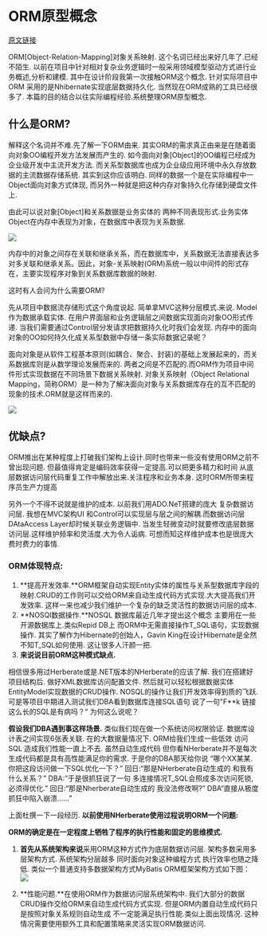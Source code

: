 # ORM原型概念

[原文链接](https://www.cnblogs.com/yourshj/p/5197691.html)

ORM[Object-Relation-Mapping]对象关系映射. 这个名词已经出来好几年了.已经不陌生.  以前在项目中针对相对复杂业务逻辑时一般采用领域模型驱动方式进行业务概述,分析和建模. 其中在设计阶段我第一次接触ORM这个概念.  针对实际项目中ORM 采用的是Nhibernate实现底层数据持久化.  当然现在ORM成熟的工具已经很多了. 本篇的目的结合以往实际编程经验.系统整理ORM原型概念.

## 什么是ORM?

解释这个名词并不难.先了解一下ORM由来. 其实ORM的需求真正由来是在随着面向对象OO编程开发方法发展而产生的. 如今面向对象[Object]的OO编程已经成为企业级开发中主流开发方法. 而关系型数据库也成为企业级应用环境中永久存放数据的主流数据存储系统. 其实到这你应该明白. 同样的数据一个是在实际编程中一Object面向对象方式体现, 而另外一种就是把这种内存对象持久化存储到硬盘文件上.

由此可以说对象[Object]和关系数据是业务实体的 两种不同表现形式.业务实体Object在内存中表现为对象，在数据库中表现为关系数据.

![](https://images.cnblogs.com/cnblogs_com/chenkai/201101/201101061805032540.png) 

内存中的对象之间存在关联和继承关系，而在数据库中，关系数据无法直接表达多对多关联和继承关系。因此，对象-关系映射(ORM)系统一般以中间件的形式存在，主要实现程序对象到关系数据库数据的映射.

这时有人会问为什么需要ORM?

先从项目中数据流存储形式这个角度说起. 简单拿MVC这种分层模式.来说. Model作为数据承载实体. 在用户界面层和业务逻辑层之间数据实现面向对象OO形式传递. 当我们需要通过Control层分发请求把数据持久化时我们会发现.  内存中的面向对象的OO如何持久化成关系型数据中存储一条实际数据记录呢？

面向对象是从软件工程基本原则(如耦合、聚合、封装)的基础上发展起来的，而关系数据库则是从数学理论发展而来的.  两者之间是不匹配的.而ORM作为项目中间件形式实现数据在不同场景下数据关系映射. 对象关系映射（Object Relational Mapping，简称ORM）是一种为了解决面向对象与关系数据库存在的互不匹配的现象的技术.ORM就是这样而来的.

![](https://images.cnblogs.com/cnblogs_com/chenkai/201101/201101061805034459.png)

## 优缺点?

ORM推出在某种程度上打破我们架构上设计.同时也带来一些没有使用ORM之前不曾出现问题.  但最值得肯定是编码效率获得一定提高.可以把更多精力和时间 从底层数据访问层代码重复工作中解放出来.关注程序和业务本身. 这时ORM所带来程序员生产力提高

另外一个不得不说就是维护的成本. 以前我们用ADO.NeT搭建的庞大 复杂数据访问层. 我想在MVC架构UI 和Control可以实现层与层之间的解耦.而数据访问层DAtaAccess Layer却时候关联业务逻辑中. 当发生轻微变动时就要修改底层数据访问层.这样维护频率和灵活度.大为令人诟病. 可想而知这样维护成本也是很庞大费时费力的事情.

### ORM体现特点:

1. **提高开发效率.**ORM框架自动实现Entity实体的属性与关系型数据库字段的映射.CRUD的工作则可以交给ORM来自动生成代码方式实现.大大提高我们开发效率. 这样一来也减少我们维护一个复杂的缺乏灵活性的数据访问层的成本.
2. **NOSQl数据操作.**NOSQL 数据库最近几年才提出这个概念 主要用在一些开源数据库上.类似Repid DB上 而ORM中无需直接操作T_SQL语句，实现数据操作. 其实了解作为Hibernate的创始人，Gavin King在设计Hibernate是全然不知T_SQL如何使用. 这让很多人汗颜一把.
3. **来说说目前ORM这种模式缺点.**

相信很多用过Herberate或是.NET版本的NHerberate的应该了解. 我们在搭建好项目结构后. 做好XML数据库访问配置文件. 然后就可以轻松根据数据实体EntityModel实现数据的CRUD操作. NOSQL的操作让我们开发效率得到质的飞跃. 可是等项目中期进入测试我们DBA看到数据库连接SQL语句 说了一句"F**k  链接这么长的SQL是有病吗？“ 为何这么说呢？

**假设我们DBA遇到事这样场景.** 类似我们现在做一个系统访问权限验证. 数据库设计表之间实现6张表关联. 在的大数据量情况下. ORM给我们生成一些低效 访问SQL 造成我们性能一直上不去. 虽然自动生成代码 但你看NHerberate并不是每次生成代码都是具有高性能满足你的需求. 于是你的DBA那天给你说 “哪个XX某某. 你把这段访问做一下SQL优化一下？” 回日:“那是NHerberate自动生成的 和我有什么关系？” DBA:”于是很抓狂说了一句 多连接情况T_SQL会照成多次访问死锁,必须得优化.” 回日:“那是Nherberate自动生成的 我没法修改啊?” DBA“直接从极度抓狂中陷入崩溃……”

上面杜撰一下一段经历. **以前使用NHerberate使用过程说明ORM一个问题:**

**ORM的确定是在一定程度上牺牲了程序的执行性能和固定的思维模式.**

1. **首先从系统架构来说**采用ORM这种方式作为底层数据访问层.  架构多数采用多层架构方式. 系统架构分层越多 同时面向对象这种编程方式 执行效率也随之降低. 类似一个普通支持多数据架构方式MyBatis ORM框架架构方式如下图：
![](https://images.cnblogs.com/cnblogs_com/chenkai/201101/20110106180504281.png)

1. **性能问题.**在使用ORM作为数据访问层系统架构中. 我们大部分的数据CRUD操作交给ORM来自动生成代码方式实现. 但是ORM内置自动生成代码只是按照对象关系规则自动生成 不一定能满足执行性能.类似上面出现情况. 这种情况需要使用额外工具和配置策略来灵活实现ORM数据访问.